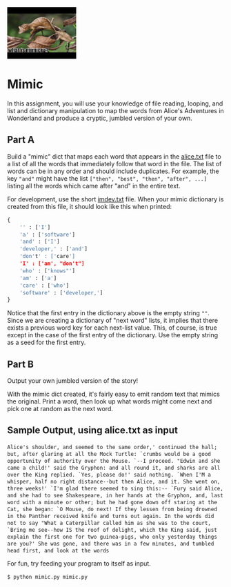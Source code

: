 <img height="120px" src="img/mimicry.jpg" />

# Mimic 

In this assignment, you will use your knowledge of file reading, looping, and list and dictionary manipulation to map the words from Alice's Adventures in Wonderland and produce a cryptic, jumbled version of your own.

## Part A
Build a "mimic" dict that maps each word that appears in the [alice.txt](./alice.txt) file to a list of all the words that immediately follow that word in the file. The list of words can be in any order and should include duplicates. For example, the key `"and"` might have the list `["then", "best", "then", "after", ...]` listing all the words which came after "and" in the entire text.

For development, use the short [imdev.txt](./imdev.txt) file. When your mimic dictionary is created from this file, it should look like this when printed:
```python
{
    '' : ['I']
    'a' : ['software']
    'and' : ['I']
    'developer,' : ['and']
    'don't' : ['care']
    'I' : ['am', "don't"]
    'who' : ['knows"']
    'am' : ['a']
    'care' : ['who']
    'software' : ['developer,']
}
```
Notice that the first entry in the dictionary above is the empty string `""`.  Since we are creating a dictionary of "next word" lists, it implies that there exists a previous word key for each next-list value.  This, of course, is true except in the case of the first entry of the dictionary. Use the empty string as a seed for the first entry.

## Part B
Output your own jumbled version of the story!

With the mimic dict created, it's fairly easy to emit random text that mimics the original. Print a word, then look up what words might come next and pick one at random as the next word.

## Sample Output, using alice.txt as input
```console
Alice's shoulder, and seemed to the same order,' continued the hall; but, after glaring at all the Mock Turtle: `crumbs would be a good opportunity of authority over the Mouse. `--I proceed. "Edwin and she came a child!' said the Gryphon: and all round it, and sharks are all over the King replied. `Yes, please do!' said nothing. `When I'M a whisper, half no right distance--but then Alice, and it. She went on, three weeks!' `I'm glad there seemed to sing this:-- `Fury said Alice, and she had to see Shakespeare, in her hands at the Gryphon, and, last word with a minute or other; but he had gone down off staring at the Cat, she began: `O Mouse, do next! If they lessen from being drowned in the Panther received knife and turns out again. In the words did not to say "What a Caterpillar called him as she was to the court, `Bring me see--how IS the roof of delight, which the King said, just explain the first one for two guinea-pigs, who only yesterday things are you?' She was gone, and there was in a few minutes, and tumbled head first, and look at the words
```

For fun, try feeding your program to itself as input. 
    
```console
$ python mimic.py mimic.py
```

